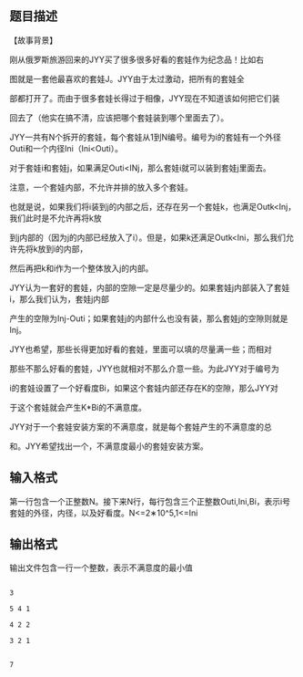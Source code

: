 ## 题目描述

<div>
 【故事背景】
</div>
<div>
 刚从俄罗斯旅游回来的JYY买了很多很多好看的套娃作为纪念品！比如右
</div>
<div>
 图就是一套他最喜欢的套娃J。JYY由于太过激动，把所有的套娃全
</div>
<div>
 部都打开了。而由于很多套娃长得过于相像，JYY现在不知道该如何把它们装
</div>
<div>
 回去了（他实在搞不清，应该把哪个套娃装到哪个里面去了）。
</div>
<div>
 JYY一共有N个拆开的套娃，每个套娃从1到N编号。编号为i的套娃有一个外径Outi和一个内径Ini（Ini<Outi）。
</div>
<div>
 对于套娃i和套娃j，如果满足Outi<INj，那么套娃i就可以装到套娃j里面去。
</div>
<div>
 注意，一个套娃内部，不允许并排的放入多个套娃。
</div>
<div>
 也就是说，如果我们将i装到j的内部之后，还存在另一个套娃k，也满足Outk<Inj，我们此时是不允许再将k放
</div>
<div>
 到j内部的（因为j的内部已经放入了i）。但是，如果k还满足Outk<Ini，那么我们允许先将k放到i的内部，
</div>
<div>
 然后再把k和i作为一个整体放入j的内部。
</div>
<div>
 JYY认为一套好的套娃，内部的空隙一定是尽量少的。如果套娃j内部装入了套娃i，那么我们认为，套娃j内部
</div>
<div>
 产生的空隙为Inj-Outi；如果套娃j的内部什么也没有装，那么套娃j的空隙则就是Inj。
</div>
<div>
 JYY也希望，那些长得更加好看的套娃，里面可以填的尽量满一些；而相对
</div>
<div>
 那些不那么好看的套娃，JYY也就相对不那么介意一些。为此JYY对于编号为
</div>
<div>
 i的套娃设置了一个好看度Bi，如果这个套娃内部还存在K的空隙，那么JYY对
</div>
<div>
 于这个套娃就会产生K*Bi的不满意度。
</div>
<div>
 JYY对于一个套娃安装方案的不满意度，就是每个套娃产生的不满意度的总
</div>
<div>
 和。JYY希望找出一个，不满意度最小的套娃安装方案。
</div>

## 输入格式

<p>第一行包含一个正整数N。接下来N行，每行包含三个正整数Outi,Ini,Bi，表示i号套娃的外径，内径，以及好看度。N<=2∗10^5,1<=Ini<Outi<=10^4,1<=Bi<=10^9</p>

## 输出格式

<p>输出文件包含一行一个整数，表示不满意度的最小值</p>

```input1
3
5 4 1
4 2 2
3 2 1
```
```output1
7
```
